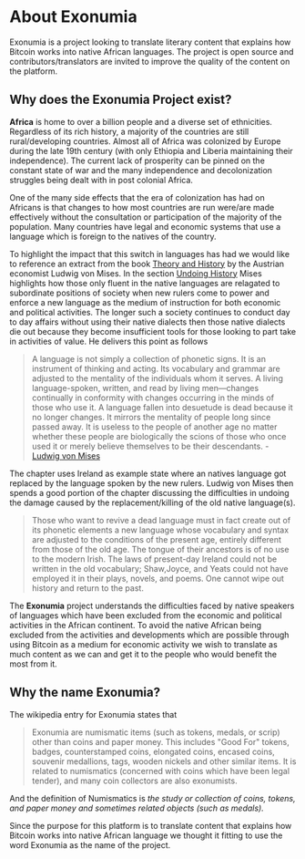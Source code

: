 # About Exonumia

<LanguageDropdown/>

Exonumia is a project looking to translate literary content that explains how Bitcoin works into native African languages. The project is open source and contributors/translators are invited to improve the quality of the content on the platform.

## Why does the Exonumia Project exist?

**Africa** is home to over a billion people and a diverse set of ethnicities. Regardless of its rich history, a majority of the countries are still rural/developing countries. Almost all of Africa was colonized by Europe during the late 19th century (with only Ethiopia and Liberia maintaining their independence). The current lack of prosperity can be pinned on the constant state of war and the many independence and decolonization struggles being dealt with in post colonial Africa.

One of the many side effects that the era of colonization has had on Africans is that changes to how most countries are run were/are made effectively without the consultation or participation of the majority of the population. Many countries have legal and economic systems that use a language which is foreign to the natives of the country.

To highlight the impact that this switch in languages has had we would like to reference an extract from the book [Theory and History](https://mises.org/library/theory-and-history-interpretation-social-and-economic-evolution#page=246) by the Austrian economist Ludwig von Mises. In the section [Undoing History](https://cdn.mises.org/Theory%20and%20History%20An%20Interpretation%20of%20Social%20and%20Economic%20Evolution_1.pdf#page=246) Mises highlights how those only fluent in the native languages are relagated to subordinate positions of society when new rulers come to power and enforce a new language as the medium of instruction for both economic and political activities. The longer such a society continues to conduct day to day affairs without using their native dialects then those native dialects die out because they become insufficient tools for those looking to part take in activities of value. He delivers this point as follows

> A  language  is  not  simply  a  collection  of   phonetic signs.  It is  an instrument  of  thinking  and  acting.  Its vocabulary  and  grammar  are  adjusted  to  the  mentality  of the  individuals  whom  it  serves.  A  living  language-spoken,  written,  and  read by  living  men—changes  continually  in  conformity  with  changes  occurring  in  the minds  of  those who use it. A language fallen  into desuetude  is  dead  because  it  no  longer  changes.  It  mirrors the  mentality  of  people  long  since  passed  away.  It  is useless  to  the  people  of  another  age  no  matter  whether these  people  are  biologically  the  scions  of  those  who once  used  it  or  merely  believe  themselves  to  be  their descendants. - [Ludwig von Mises](https://cdn.mises.org/Theory%20and%20History%20An%20Interpretation%20of%20Social%20and%20Economic%20Evolution_1.pdf#page=251)

The chapter uses Ireland as example state where an natives language got replaced by the language spoken by the new rulers. Ludwig von Mises then spends a good portion of the chapter discussing the difficulties in undoing the damage caused by the replacement/killing of the old native language(s).

> Those  who  want  to  revive  a  dead  language  must  in fact  create  out  of  its phonetic  elements  a new  language whose  vocabulary  and  syntax  are  adjusted  to  the  conditions  of  the  present  age,  entirely  different  from  those of  the  old  age.  The  tongue  of  their  ancestors  is  of  no use  to  the  modern  Irish.  The  laws  of  present-day  Ireland could  not  be  written  in the  old  vocabulary;  Shaw,Joyce,  and  Yeats  could  not  have  employed  it  in  their plays,  novels,  and  poems.  One  cannot  wipe  out  history and return to the past.

The **Exonumia** project understands the difficulties faced by native speakers of languages which have been excluded from the economic and political activities in the African continent. To avoid the native African being excluded from the activities and developments which are possible through using Bitcoin as a medium for economic activity we wish to translate as much content as we can and get it to the people who would benefit the most from it.
<!-- From a country picking up the gold standard. To a countries currency getting hyperinflated as a result of the many ways in which those in power can manipulate the fait standard. The African population has been delagated to play the rule of victim in majority of these transitions. -->



## Why the name Exonumia?

The wikipedia entry for Exonumia states that

> Exonumia are numismatic items (such as tokens, medals, or scrip) other than coins and paper money. This includes "Good For" tokens, badges, counterstamped coins, elongated coins, encased coins, souvenir medallions, tags, wooden nickels and other similar items. It is related to numismatics (concerned with coins which have been legal tender), and many coin collectors are also exonumists. 

And the definition of Numismatics is *the study or collection of coins, tokens, and paper money and sometimes related objects (such as medals).*

Since the purpose for this platform is to translate content that explains how Bitcoin works into native African language we thought it fitting to use the word Exonumia as the name of the project.  


